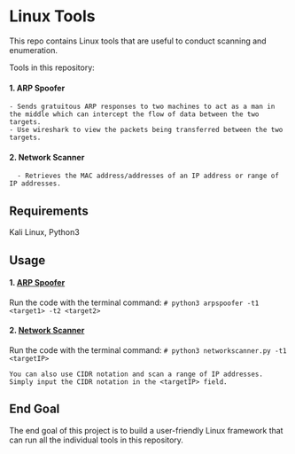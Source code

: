 Linux Tools
========================
This repo contains Linux tools that are useful to conduct scanning and enumeration.

Tools in this repository:

#### 1. ARP Spoofer
      
    - Sends gratuitous ARP responses to two machines to act as a man in the middle which can intercept the flow of data between the two targets.
    - Use wireshark to view the packets being transferred between the two targets.
#### 2. Network Scanner

      - Retrieves the MAC address/addresses of an IP address or range of IP addresses.
    
## Requirements
Kali Linux,
Python3

## Usage

#### 1. [ARP Spoofer](https://github.com/aryanbhave/LinuxTools/blob/master/arpspoofer.py)
    
   Run the code with the terminal command:
    ```
    # python3 arpspoofer -t1 <target1> -t2 <target2>
    ```
#### 2. [Network Scanner](https://github.com/aryanbhave/LinuxTools/blob/master/networkscanner.py)

   Run the code with the terminal command:
    ```
    # python3 networkscanner.py -t1 <targetIP>
    ```
    
    You can also use CIDR notation and scan a range of IP addresses. Simply input the CIDR notation in the <targetIP> field.
## End Goal
The end goal of this project is to build a user-friendly Linux framework that can run all the individual tools in this repository.
